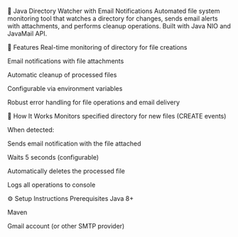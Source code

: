 📁 Java Directory Watcher with Email Notifications
Automated file system monitoring tool that watches a directory for changes, sends email alerts with attachments, and performs cleanup operations. Built with Java NIO and JavaMail API.

🚀 Features
Real-time monitoring of directory for file creations

Email notifications with file attachments

Automatic cleanup of processed files

Configurable via environment variables

Robust error handling for file operations and email delivery

🔧 How It Works
Monitors specified directory for new files (CREATE events)

When detected:

Sends email notification with the file attached

Waits 5 seconds (configurable)

Automatically deletes the processed file

Logs all operations to console

⚙️ Setup Instructions
Prerequisites
Java 8+

Maven

Gmail account (or other SMTP provider)
